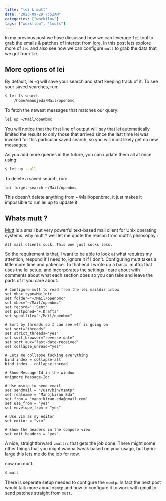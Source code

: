 ```yaml
---
title: "lei & mutt"
date: "2023-09-29 7:52AM"
categories: ["workflow"]
tags: ["workflow", "tools"]
---
```


In my previous post we have dicsussed how we can leverage `lei` tool to grab the
emails & patches of interest from [lore](https://lore.kernel.org/openbmc). In this
post lets explore more of `lei` and also see how we can configure `mutt` to grab
the data that we got from `lei`.

## More options of lei

By default, lei -q will save your search and start keeping track of it. To see
your saved searches, run:

```bash
$ lei ls-search
    /home/manojeda/Mail/openbmc
```

To fetch the newest messages that matches our query:

```bash
lei up ~/Mail/openbmc
```

You will notice that the first line of output will say that lei automatically
limited the results to only those that arrived since the last time lei was invoked
for this particular saved search, so you will most likely get no new messages.

As you add more queries in the future, you can update them all at once using:

```bash
$ lei up --all
```

To delete a saved search, run:

```bash
lei forget-search ~/Mail/openbmc
```

This doesn't delete anything from ~/Mail/openbmc, it just makes it impossible to
run lei up to update it.

## Whats mutt ?

[Mutt](https://www.mutt.org) is a small but very powerful text-based mail client
for Unix operating systems. why mutt ? well let me quote the reason from mutt's
philosophy :

```
All mail clients suck. This one just sucks less.
```
So the requirement is that, I want to be able to look at what requires my attention,
respond if I need to, ignore it if I don’t. Configuring mutt takes a little more
time and patience. To that end I wrote up a basic .muttrc that uses the lei setup,
and incorporates the settings I care about with comments about what each section
does so you can take and leave the parts of it you care about.

```
# Configure mutt to read from the lei maildir inbox
set mbox_type=Maildir
set folder="~/Mail/openbmc"
set mbox="~/Mail/openbmc"
set record="+.Sent"
set postponed="+.Drafts"
set spoolfile="~/Mail/openbmc"

# Sort by threads so I can see wtf is going on
set sort="threads"
set strict_threads="yes"
set sort_browser="reverse-date"
set sort_aux="last-date-received"
set collapse_unread="yes"

# Lets me collapse fucking everything
bind index = collapse-all
bind index - collapse-thread

# Show Message-Id in the window
unignore Message-Id:

# Use msmtp to send email
set sendmail = "/usr/bin/msmtp"
set realname = "Manojkiran Eda"
set from = "manojkiran.eda@gmail.com"
set use_from = "yes"
set envelope_from = "yes"

# Use vim as my editor
set editor = "vim"

# Show the headers in the compose view
set edit_headers = "yes"
```

A nice, straightforward `.muttrc` that gets the job done. There might some other
things that you might wanna tweak based on your usage, but by-in-large this lets
me do the job for now.

now run mutt:

```bash
$ mutt
```

There is seperate setup needed to configure the `msmtp`. In fact the next post
would talk more about `msmtp` and how to configure it to work with gmail to send
patches straight from `mutt`.
